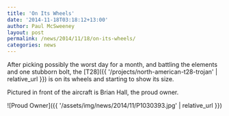 ```yaml
---
title: 'On Its Wheels'
date: '2014-11-18T03:18:12+13:00'
author: Paul McSweeney
layout: post
permalink: /news/2014/11/18/on-its-wheels/
categories: news
---
```


After picking possibly the worst day for a month, and battling the elements and one stubborn bolt, the [T28]({{ '/projects/north-american-t28-trojan' | relative_url }}) is on its wheels and starting to show its size.

Pictured in front of the aircraft is Brian Hall, the proud owner.

![Proud Owner]({{ '/assets/img/news/2014/11/P1030393.jpg' | relative_url }})
